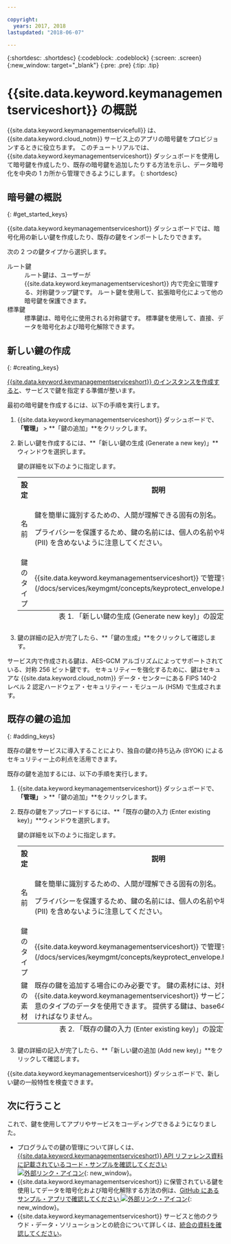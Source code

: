 ```yaml
---

copyright:
  years: 2017, 2018
lastupdated: "2018-06-07"

---
```


{:shortdesc: .shortdesc}
{:codeblock: .codeblock}
{:screen: .screen}
{:new_window: target="_blank"}
{:pre: .pre}
{:tip: .tip}

# {{site.data.keyword.keymanagementserviceshort}} の概説

{{site.data.keyword.keymanagementservicefull}} は、{{site.data.keyword.cloud_notm}} サービス上のアプリの暗号鍵をプロビジョンするときに役立ちます。 このチュートリアルでは、{{site.data.keyword.keymanagementserviceshort}} ダッシュボードを使用して暗号鍵を作成したり、既存の暗号鍵を追加したりする方法を示し、データ暗号化を中央の 1 カ所から管理できるようにします。
{: shortdesc}

## 暗号鍵の概説
{: #get_started_keys}

{{site.data.keyword.keymanagementserviceshort}} ダッシュボードでは、暗号化用の新しい鍵を作成したり、既存の鍵をインポートしたりできます。 

次の 2 つの鍵タイプから選択します。

<dl>
  <dt>ルート鍵</dt>
    <dd>ルート鍵は、ユーザーが {{site.data.keyword.keymanagementserviceshort}} 内で完全に管理する、対称鍵ラップ鍵です。 ルート鍵を使用して、拡張暗号化によって他の暗号鍵を保護できます。</dd>
  <dt>標準鍵</dt>
    <dd>標準鍵は、暗号化に使用される対称鍵です。 標準鍵を使用して、直接、データを暗号化および暗号化解除できます。</dd>
</dl>

## 新しい鍵の作成
{: #creating_keys}

[{{site.data.keyword.keymanagementserviceshort}} のインスタンスを作成すると](https://console.ng.bluemix.net/catalog/services/key-protect/?taxonomyNavigation=apps)、サービスで鍵を指定する準備が整います。 

最初の暗号鍵を作成するには、以下の手順を実行します。 

1. {{site.data.keyword.keymanagementserviceshort}} ダッシュボードで、**「管理」** &gt; **「鍵の追加」**をクリックします。
2. 新しい鍵を作成するには、**「新しい鍵の生成 (Generate a new key)」**ウィンドウを選択します。

    鍵の詳細を以下のように指定します。

    <table>
      <tr>
        <th>設定</th>
        <th>説明</th>
      </tr>
      <tr>
        <td>名前</td>
        <td>
          <p>鍵を簡単に識別するための、人間が理解できる固有の別名。</p>
          <p>プライバシーを保護するため、鍵の名前には、個人の名前や場所などの個人情報 (PII) を含めないように注意してください。</p>
        </td>
      </tr>
      <tr>
        <td>鍵のタイプ</td>
        <td>{{site.data.keyword.keymanagementserviceshort}} で管理する[鍵のタイプ](/docs/services/keymgmt/concepts/keyprotect_envelope.html#key_types)。</td>
      </tr>
      <caption style="caption-side:bottom;">表 1. 「新しい鍵の生成 (Generate new key)」の設定の説明</caption>
    </table>

3. 鍵の詳細の記入が完了したら、**「鍵の生成」**をクリックして確認します。 

サービス内で作成される鍵は、AES-GCM アルゴリズムによってサポートされている、対称 256 ビット鍵です。 セキュリティーを強化するために、鍵はセキュアな {{site.data.keyword.cloud_notm}} データ・センターにある FIPS 140-2 レベル 2 認定ハードウェア・セキュリティー・モジュール (HSM) で生成されます。 

## 既存の鍵の追加
{: #adding_keys}

既存の鍵をサービスに導入することにより、独自の鍵の持ち込み (BYOK) によるセキュリティー上の利点を活用できます。 

既存の鍵を追加するには、以下の手順を実行します。

1. {{site.data.keyword.keymanagementserviceshort}} ダッシュボードで、**「管理」** &gt; **「鍵の追加」**をクリックします。
2. 既存の鍵をアップロードするには、**「既存の鍵の入力 (Enter existing key)」**ウィンドウを選択します。

    鍵の詳細を以下のように指定します。

    <table>
      <tr>
        <th>設定</th>
        <th>説明</th>
      </tr>
      <tr>
        <td>名前</td>
        <td>
          <p>鍵を簡単に識別するための、人間が理解できる固有の別名。</p>
          <p>プライバシーを保護するため、鍵の名前には、個人の名前や場所などの個人情報 (PII) を含めないように注意してください。</p>
        </td>
      </tr>
      <tr>
        <td>鍵のタイプ</td>
        <td>{{site.data.keyword.keymanagementserviceshort}} で管理する[鍵のタイプ](/docs/services/keymgmt/concepts/keyprotect_envelope.html#key_types)。</td>
      </tr>
      <tr>
        <td>鍵の素材</td>
        <td>既存の鍵を追加する場合にのみ必要です。 鍵の素材には、対称鍵など、{{site.data.keyword.keymanagementserviceshort}} サービス内に保管する任意のタイプのデータを使用できます。 提供する鍵は、base64 エンコードでなければなりません。</td>
      </tr>
      <caption style="caption-side:bottom;">表 2. 「既存の鍵の入力 (Enter existing key)」の設定の説明</caption>
    </table>

3. 鍵の詳細の記入が完了したら、**「新しい鍵の追加 (Add new key)」**をクリックして確認します。 

{{site.data.keyword.keymanagementserviceshort}} ダッシュボードで、新しい鍵の一般特性を検査できます。 

## 次に行うこと

これで、鍵を使用してアプリやサービスをコーディングできるようになりました。

- プログラムでの鍵の管理について詳しくは、[{{site.data.keyword.keymanagementserviceshort}} API リファレンス資料に記載されているコード・サンプルを確認してください ![外部リンク・アイコン](../../icons/launch-glyph.svg "外部リンク・アイコン")](https://console.bluemix.net/apidocs/639){: new_window}。
- {{site.data.keyword.keymanagementserviceshort}} に保管されている鍵を使用してデータを暗号化および暗号化解除する方法の例は、[GitHub にあるサンプル・アプリで確認してください ![外部リンク・アイコン](../../icons/launch-glyph.svg "外部リンク・アイコン")](https://github.com/IBM-Bluemix/key-protect-helloworld-python){: new_window}。
- {{site.data.keyword.keymanagementserviceshort}} サービスと他のクラウド・データ・ソリューションとの統合について詳しくは、[統合の資料を確認してください](/docs/services/keymgmt/keyprotect_integration.html)。
